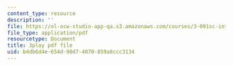 ```yaml
---
content_type: resource
description: ''
file: https://ol-ocw-studio-app-qa.s3.amazonaws.com/courses/3-091sc-introduction-to-solid-state-chemistry-fall-2010/b4db6d4e654d90d74070859a8ccc3134_wyoFOdR64U8.pdf
file_type: application/pdf
resourcetype: Document
title: 3play pdf file
uid: b4db6d4e-654d-90d7-4070-859a8ccc3134
---
```

